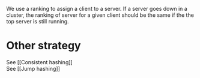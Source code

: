 We use a ranking to assign a client to a server. If a server goes down in a cluster, the ranking of server for a given client should be the same if the the top server is still running.

# Other strategy
See [[Consistent hashing]]  
See [[Jump hashing]]  